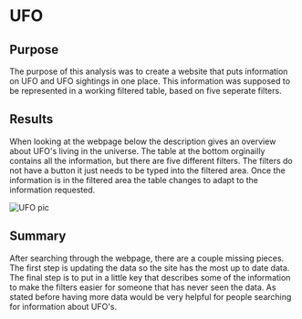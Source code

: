 # UFO

## Purpose

The purpose of this analysis was to create a website that puts information on UFO and UFO sightings in one place. This information was supposed to be represented in a working filtered table, based on five seperate filters. 

## Results

When looking at the webpage below the description gives an overview about UFO's living in the universe. The table at the bottom orginailly contains all the information, but there are five different filters. The filters do not have a button it just needs to be typed into the filtered area. Once the information is in the filtered area the table changes to adapt to the information requested.

![UFO pic](https://user-images.githubusercontent.com/95730434/161476799-8b767823-c217-4d85-9e04-b6a944faf390.png)
## Summary

After searching through the webpage, there are a couple missing pieces. The first step is updating the data so the site has the most up to date data. The final step is to put in a little key that describes some of the information to make the filters easier for someone that has never seen the data. As stated before having more data would be very helpful for people searching for information about UFO's.